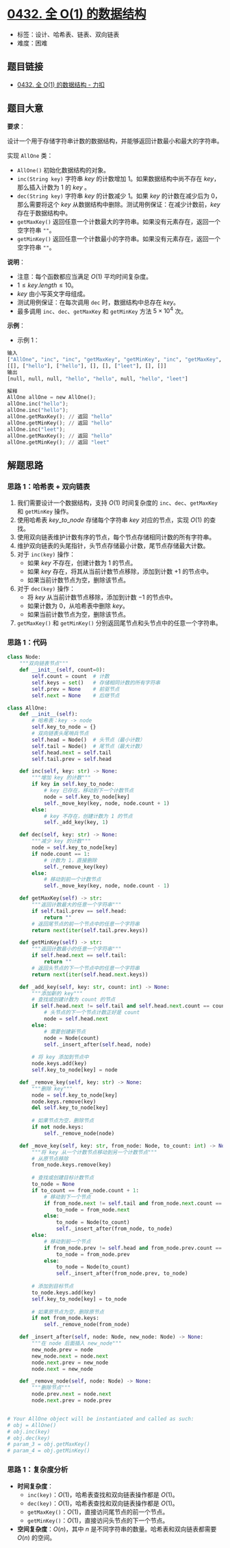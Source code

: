 # [0432. 全 O(1) 的数据结构](https://leetcode.cn/problems/all-oone-data-structure/)

- 标签：设计、哈希表、链表、双向链表
- 难度：困难

## 题目链接

- [0432. 全 O(1) 的数据结构 - 力扣](https://leetcode.cn/problems/all-oone-data-structure/)

## 题目大意

**要求**：

设计一个用于存储字符串计数的数据结构，并能够返回计数最小和最大的字符串。

实现 `AllOne` 类：

- `AllOne()` 初始化数据结构的对象。
- `inc(String key)` 字符串 $key$ 的计数增加 $1$。如果数据结构中尚不存在 $key$，那么插入计数为 $1$ 的 $key$ 。
- `dec(String key)` 字符串 $key$ 的计数减少 $1$。如果 $key$ 的计数在减少后为 $0$，那么需要将这个 $key$ 从数据结构中删除。测试用例保证：在减少计数前，$key$ 存在于数据结构中。
- `getMaxKey()` 返回任意一个计数最大的字符串。如果没有元素存在，返回一个空字符串 `""`。
- `getMinKey()` 返回任意一个计数最小的字符串。如果没有元素存在，返回一个空字符串 `""`。

**说明**：

- 注意：每个函数都应当满足 $O(1)$ 平均时间复杂度。
- $1 \le key.length \le 10$。
- $key$ 由小写英文字母组成。
- 测试用例保证：在每次调用 `dec` 时，数据结构中总存在 $key$。
- 最多调用 `inc`、`dec`、`getMaxKey` 和 `getMinKey` 方法 $5 \times 10^{4}$ 次。

**示例**：

- 示例 1：

```python
输入
["AllOne", "inc", "inc", "getMaxKey", "getMinKey", "inc", "getMaxKey", "getMinKey"]
[[], ["hello"], ["hello"], [], [], ["leet"], [], []]
输出
[null, null, null, "hello", "hello", null, "hello", "leet"]

解释
AllOne allOne = new AllOne();
allOne.inc("hello");
allOne.inc("hello");
allOne.getMaxKey(); // 返回 "hello"
allOne.getMinKey(); // 返回 "hello"
allOne.inc("leet");
allOne.getMaxKey(); // 返回 "hello"
allOne.getMinKey(); // 返回 "leet"
```

## 解题思路

### 思路 1：哈希表 + 双向链表

1. 我们需要设计一个数据结构，支持 $O(1)$ 时间复杂度的 `inc`、`dec`、`getMaxKey` 和 `getMinKey` 操作。
2. 使用哈希表 $key\_to\_node$ 存储每个字符串 $key$ 对应的节点，实现 $O(1)$ 的查找。
3. 使用双向链表维护计数有序的节点，每个节点存储相同计数的所有字符串。
4. 维护双向链表的头尾指针，头节点存储最小计数，尾节点存储最大计数。
5. 对于 `inc(key)` 操作：
   - 如果 $key$ 不存在，创建计数为 $1$ 的节点。
   - 如果 $key$ 存在，将其从当前计数节点移除，添加到计数 $+1$ 的节点中。
   - 如果当前计数节点为空，删除该节点。
6. 对于 `dec(key)` 操作：
   - 将 $key$ 从当前计数节点移除，添加到计数 $-1$ 的节点中。
   - 如果计数为 $0$，从哈希表中删除 $key$。
   - 如果当前计数节点为空，删除该节点。
7. `getMaxKey()` 和 `getMinKey()` 分别返回尾节点和头节点中的任意一个字符串。

### 思路 1：代码

```python
class Node:
    """双向链表节点"""
    def __init__(self, count=0):
        self.count = count  # 计数
        self.keys = set()   # 存储相同计数的所有字符串
        self.prev = None    # 前驱节点
        self.next = None    # 后继节点

class AllOne:
    def __init__(self):
        # 哈希表：key -> node
        self.key_to_node = {}
        # 双向链表头尾哨兵节点
        self.head = Node()  # 头节点（最小计数）
        self.tail = Node()  # 尾节点（最大计数）
        self.head.next = self.tail
        self.tail.prev = self.head

    def inc(self, key: str) -> None:
        """增加 key 的计数"""
        if key in self.key_to_node:
            # key 已存在，移动到下一个计数节点
            node = self.key_to_node[key]
            self._move_key(key, node, node.count + 1)
        else:
            # key 不存在，创建计数为 1 的节点
            self._add_key(key, 1)

    def dec(self, key: str) -> None:
        """减少 key 的计数"""
        node = self.key_to_node[key]
        if node.count == 1:
            # 计数为 1，直接删除
            self._remove_key(key)
        else:
            # 移动到前一个计数节点
            self._move_key(key, node, node.count - 1)

    def getMaxKey(self) -> str:
        """返回计数最大的任意一个字符串"""
        if self.tail.prev == self.head:
            return ""
        # 返回尾节点的前一个节点中的任意一个字符串
        return next(iter(self.tail.prev.keys))

    def getMinKey(self) -> str:
        """返回计数最小的任意一个字符串"""
        if self.head.next == self.tail:
            return ""
        # 返回头节点的下一个节点中的任意一个字符串
        return next(iter(self.head.next.keys))

    def _add_key(self, key: str, count: int) -> None:
        """添加新的 key"""
        # 查找或创建计数为 count 的节点
        if self.head.next != self.tail and self.head.next.count == count:
            # 头节点的下一个节点计数正好是 count
            node = self.head.next
        else:
            # 需要创建新节点
            node = Node(count)
            self._insert_after(self.head, node)
        
        # 将 key 添加到节点中
        node.keys.add(key)
        self.key_to_node[key] = node

    def _remove_key(self, key: str) -> None:
        """删除 key"""
        node = self.key_to_node[key]
        node.keys.remove(key)
        del self.key_to_node[key]
        
        # 如果节点为空，删除节点
        if not node.keys:
            self._remove_node(node)

    def _move_key(self, key: str, from_node: Node, to_count: int) -> None:
        """将 key 从一个计数节点移动到另一个计数节点"""
        # 从原节点移除
        from_node.keys.remove(key)
        
        # 查找或创建目标计数节点
        to_node = None
        if to_count == from_node.count + 1:
            # 移动到下一个节点
            if from_node.next != self.tail and from_node.next.count == to_count:
                to_node = from_node.next
            else:
                to_node = Node(to_count)
                self._insert_after(from_node, to_node)
        else:
            # 移动到前一个节点
            if from_node.prev != self.head and from_node.prev.count == to_count:
                to_node = from_node.prev
            else:
                to_node = Node(to_count)
                self._insert_after(from_node.prev, to_node)
        
        # 添加到目标节点
        to_node.keys.add(key)
        self.key_to_node[key] = to_node
        
        # 如果原节点为空，删除原节点
        if not from_node.keys:
            self._remove_node(from_node)

    def _insert_after(self, node: Node, new_node: Node) -> None:
        """在 node 后面插入 new_node"""
        new_node.prev = node
        new_node.next = node.next
        node.next.prev = new_node
        node.next = new_node

    def _remove_node(self, node: Node) -> None:
        """删除节点"""
        node.prev.next = node.next
        node.next.prev = node.prev


# Your AllOne object will be instantiated and called as such:
# obj = AllOne()
# obj.inc(key)
# obj.dec(key)
# param_3 = obj.getMaxKey()
# param_4 = obj.getMinKey()
```

### 思路 1：复杂度分析

- **时间复杂度**：
  - `inc(key)`：$O(1)$，哈希表查找和双向链表操作都是 $O(1)$。
  - `dec(key)`：$O(1)$，哈希表查找和双向链表操作都是 $O(1)$。
  - `getMaxKey()`：$O(1)$，直接访问尾节点的前一个节点。
  - `getMinKey()`：$O(1)$，直接访问头节点的下一个节点。
- **空间复杂度**：$O(n)$，其中 $n$ 是不同字符串的数量。哈希表和双向链表都需要 $O(n)$ 的空间。
